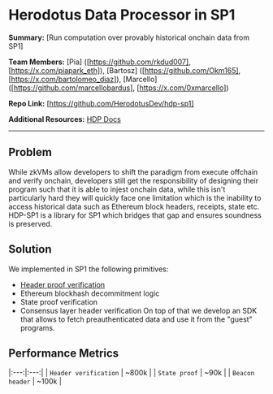 # Herodotus Data Processor in SP1

**Summary:** [Run computation over provably historical onchain data from SP1]

**Team Members:** [Pia] ([https://github.com/rkdud007], [https://x.com/piapark_eth]), [Bartosz] ([https://github.com/Okm165], [https://x.com/bartolomeo_diaz]), [Marcello] ([https://github.com/marcellobardus], [https://x.com/0xmarcello])

**Repo Link:** [https://github.com/HerodotusDev/hdp-sp1]

**Additional Resources:** [HDP Docs](https://docs.herodotus.dev/herodotus-docs/developers/data-processor)

---

## Problem

While zkVMs allow developers to shift the paradigm from execute offchain and verify onchain, developers still get the responsibility of designing their program such that it is able to injest onchain data, while this isn't particularly hard they will quickly face one limitation which is the inability to access historical data such as Ethereum block headers, receipts, state etc.
HDP-SP1 is a library for SP1 which bridges that gap and ensures soundness is preserved.

## Solution

We implemented in SP1 the following primitives:

- [Header proof verification](https://docs.herodotus.dev/herodotus-docs/protocol-design/historical-block-hash-accumulator)
- Ethereum blockhash decommitment logic
- State proof verification
- Consensus layer header verification
  On top of that we develop an SDK that allows to fetch preauthenticated data and use it from the "guest" programs.

## Performance Metrics

|:---:|:---:|
| `Header verification` | ~800k |
| `State proof` | ~90k |
| `Beacon header` | ~100k |
